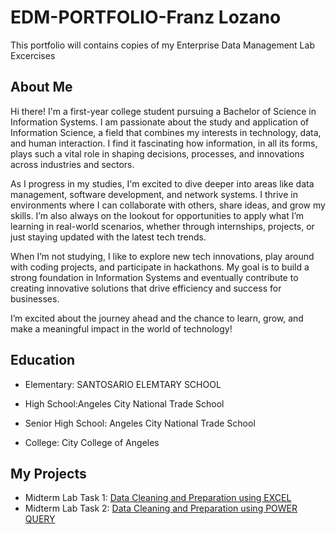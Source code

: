 # EDM-PORTFOLIO-Franz Lozano 
This portfolio will contains copies of my Enterprise Data Management Lab Excercises
## About Me
Hi there! I'm a first-year college student pursuing a Bachelor of Science in Information Systems. I am passionate about the study and application of Information Science, a field that combines my interests in technology, data, and human interaction. I find it fascinating how information, in all its forms, plays such a vital role in shaping decisions, processes, and innovations across industries and sectors.

As I progress in my studies, I'm excited to dive deeper into areas like data management, software development, and network systems. I thrive in environments where I can collaborate with others, share ideas, and grow my skills. I’m also always on the lookout for opportunities to apply what I’m learning in real-world scenarios, whether through internships, projects, or just staying updated with the latest tech trends.

When I’m not studying, I like to explore new tech innovations, play around with coding projects, and participate in hackathons. My goal is to build a strong foundation in Information Systems and eventually contribute to creating innovative solutions that drive efficiency and success for businesses.

I’m excited about the journey ahead and the chance to learn, grow, and make a meaningful impact in the world of technology!
## Education
* Elementary: SANTOSARIO ELEMTARY SCHOOL

* High School:Angeles City National Trade School

* Senior High School: Angeles City National Trade School

* College: City College of Angeles
## My Projects
* Midterm Lab Task 1: [Data Cleaning and Preparation using EXCEL](Midterm%20Task%201)
* Midterm Lab Task 2: [Data Cleaning and Preparation using POWER QUERY](Midterm%20Task%202)
